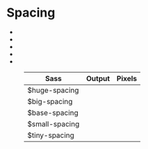 # Spacing


<ul class="sample--list">
  <li class="sample--spacing-huge-spacing"></li>
  <li class="sample--spacing-big-spacing"></li>
  <li class="sample--spacing-base-spacing"></li>
  <li class="sample--spacing-small-spacing"></li>
  <li class="sample--spacing-tiny-spacing"></li>
</ul>

<figure class="table--figure">
  <table class="table">
    <thead>
      <tr>
        <th scope="column">
          Sass
        </th>
        <th scope="column">
          Output
        </th>
        <th scope="column">
          Pixels
        </th>
      </tr>
    </thead>
    <tbody>
      <tr>
        <td>
          $huge-spacing
        </td>
        <td>
          <span class="conversion--huge-spacing-actual"></span>
        </td>
        <td>
          <span class="conversion--huge-spacing-px"></span>
        </td>
      </tr>
      <tr>
        <td>
          $big-spacing
        </td>
        <td>
          <span class="conversion--big-spacing-actual"></span>
        </td>
        <td>
          <span class="conversion--big-spacing-px"></span>
        </td>
      </tr>
      <tr>
        <td>
          $base-spacing
        </td>
        <td>
          <span class="conversion--base-spacing-actual"></span>
        </td>
        <td>
          <span class="conversion--base-spacing-px"></span>
        </td>
      </tr>
      <tr>
        <td>
          $small-spacing
        </td>
        <td>
          <span class="conversion--small-spacing-actual"></span>
        </td>
        <td>
          <span class="conversion--small-spacing-px"></span>
        </td>
      </tr>
      <tr>
        <td>
          $tiny-spacing
        </td>
        <td>
          <span class="conversion--tiny-spacing-actual"></span>
        </td>
        <td>
          <span class="conversion--tiny-spacing-px"></span>
        </td>
      </tr>
    </tbody>
  </table>
</table>
